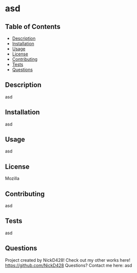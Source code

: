 # asd

  ## Table of Contents
  - [Description](#Description)
  - [Installation](#installation)
  - [Usage](#usage)
  - [License](#license)
  - [Contributing](#contributing)
  - [Tests](#tests)
  - [Questions](#questions)

  ## Description
  asd
  
  ## Installation
  asd
  
  ## Usage
  asd
  
  ## License
  Mozilla

  ## Contributing
  asd
  
  ## Tests
  asd
  
  ## Questions
  Project created by NickD428!
  Check out my other works here! https://github.com/NickD428
  Questions? Contact me here: asd
  
